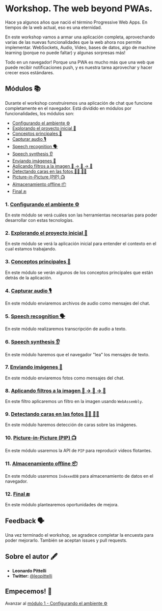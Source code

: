 # Workshop. The web beyond PWAs.
Hace ya algunos años que nació el término Progressive Web Apps. En tiempos de la web actual, eso es una eternidad.

En este workshop vamos a armar una aplicación completa, aprovechando varias de las nuevas funcionalidades que la web ahora nos permite implementar. WebSockets, Audio, Video, bases de datos, algo de machine learning (porque no puede faltar) y algunas sorpresas más!

Todo en un navegador! Porque una PWA es mucho más que una web que puede recibir notificaciones push, y es nuestra tarea aprovechar y hacer crecer esos estándares.

## Módulos 📚

Durante el workshop construiremos una aplicación de chat que funcione completamente en el navegador. Está dividido en módulos por funcionalidades, los módulos son:

- [Configurando el ambiente ⚙️](./01-setup)
- [Explorando el proyecto inicial 🔎](./02-proyecto)
- [Conceptos principales 📜](./03-conceptos)
- [Capturar audio 🎙️](./04-audio)
- [Speech recognition 🗣️️](./05-speech-recognition)
- [Speech synthesis 👂️](./06-speech-synthesis)
- [Enviando imágenes 🤳️](./07-image)
- [Aplicando filtros a la imagen 📸 -> 🌆 -> 🌇](./08-wasm)
- [Detectando caras en las fotos 🤦‍♀️ 🤦‍♂️](./09-shape-detection)
- [Picture-in-Picture (PIP) 📺](./10-pip)
- [Almacenamiento offline 📦](./11-offline-storage)
- [Final 🔚](./12-end)

### 1. [Configurando el ambiente ⚙](./01-setup)
En este módulo se verá cuáles son las herramientas necesarias para poder desarrollar con estas tecnologías.

### 2. [Explorando el proyecto inicial 🔎](./02-proyecto)
En este módulo se verá la aplicación inicial para entender el contexto en el cual estamos trabajando.

### 3. [Conceptos principales 📜](./03-conceptos)
En este módulo se verán algunos de los conceptos principales que están detrás de la aplicación.

### 4. [Capturar audio 🎙️](./04-audio)
En este módulo enviaremos archivos de audio como mensajes del chat.

### 5. [Speech recognition 🗣️️](./05-speech-recognition)
En este módulo realizaremos transcripción de audio a texto.

### 6. [Speech synthesis 👂️](./06-speech-synthesis)
En este módulo haremos que el navegador "lea" los mensajes de texto.

### 7. [Enviando imágenes 🤳️](./07-image)
En este módulo enviaremos fotos como mensajes del chat.

### 8. [Aplicando filtros a la imagen 📸 -> 🌆 -> 🌇](./08-wasm)
En este filtro aplicaremos un filtro en la imagen usando `WebAssembly`.

### 9. [Detectando caras en las fotos 🤦‍♀️ 🤦‍♂️](./09-shape-detection)
En este módulo haremos detección de caras sobre las imágenes.

### 10. [Picture-in-Picture (PIP) 📺](./10-pip)
En este módulo usaremos la API de `PIP` para reproducir videos flotantes.

### 11. [Almacenamiento offline 📦](./11-offline-storage)
En este módulo usaremos `IndexedDB` para almacenamiento de datos en el navegador.

### 12. [Final 🔚](./12-end)
En este módulo plantearemos oportunidades de mejora.


## Feedback 🗣️
Una vez terminado el workshop, se agradece completar la encuesta para poder mejorarlo. También se aceptan issues y pull requests.

## Sobre el autor 🖋️
- **Leonardo Pittelli**
- **Twitter:** [@leopittelli](https://twitter.com/leopittelli)

## Empecemos! 🏁
Avanzar al [módulo 1 - Configurando el ambiente ⚙](./01-setup)
